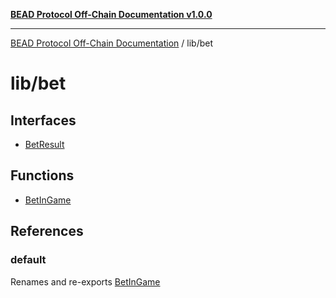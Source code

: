 [**BEAD Protocol Off-Chain Documentation v1.0.0**](../../README.md)

***

[BEAD Protocol Off-Chain Documentation](../../modules.md) / lib/bet

# lib/bet

## Interfaces

- [BetResult](interfaces/BetResult.md)

## Functions

- [BetInGame](functions/BetInGame.md)

## References

### default

Renames and re-exports [BetInGame](functions/BetInGame.md)
